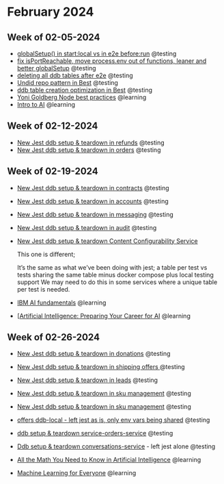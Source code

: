 # February 2024

## Week of 02-05-2024

- [globalSetup() in start:local vs in e2e before:run](https://github.com/helloextend/backend-service-template/pull/956) @testing
- [fix isPortReachable, move process.env out of functions, leaner and better globalSetup](https://github.com/helloextend/backend-service-template/pull/957) @testing
- [deleting all ddb tables after e2e](https://github.com/helloextend/backend-service-template/pull/959) @testing
- [Undid repo pattern in Best](https://github.com/helloextend/backend-service-template/pull/964) @testing
- [ddb table creation optimization in Best](https://github.com/helloextend/backend-service-template/pull/967) @testing
- [Yoni Goldberg Node best practices](https://github.com/goldbergyoni/nodebestpractices) @learning
- [Intro to AI](https://ole03.yourlearning.ibm.com/mod/scorm/player.php?a=661¤torg=articulate_rise&scoid=2831&display=popup&mode=normal&lang=en) @learning

## Week of 02-12-2024

- [New Jest ddb setup & teardown in refunds](https://github.com/helloextend/refunds-service/pull/492) @testing
- [New Jest ddb setup & teardown in orders](https://github.com/helloextend/orders-service/pull/774) @testing

## Week of 02-19-2024

- [New Jest ddb setup & teardown in contracts](https://github.com/helloextend/contracts-service/pull/623) @testing
- [New Jest ddb setup & teardown in accounts](https://github.com/helloextend/accounts-service/pull/560) @testing
- [New Jest ddb setup & teardown in messaging](https://github.com/helloextend/messaging-service/pull/407) @testing
- [New Jest ddb setup & teardown in audit](https://github.com/helloextend/audit-service/pull/331) @testing
- [New Jest ddb setup & teardown Content Configurability Service](https://github.com/helloextend/content-configurability-service/pull/384)

  This one is different;

  It’s the same as what we’ve been doing with jest; a table per test vs tests sharing the same table
  minus docker compose
  plus local testing support
  We may need to do this in some services where a unique table per test is needed.

- [IBM AI fundamentals](https://skills.yourlearning.ibm.com/activity/PLAN-7913EE1DB030) @learning
- [[Artificial Intelligence: Preparing Your Career for AI](https://www.udemy.com/course/artificial-intelligence-preparing-your-career-for-ai/) @learning

## Week of 02-26-2024

- [New Jest ddb setup & teardown in donations](https://github.com/helloextend/donations-service/pull/263) @testing

- [New Jest ddb setup & teardown in shipping offers ](https://github.com/helloextend/shipping-offers-service/pull/387)@testing

- [New Jest ddb setup & teardown in leads](https://github.com/helloextend/contract-leads-service/pull/236) @testing

- [New Jest ddb setup & teardown in sku management](https://github.com/helloextend/sku-management/pull/202) @testing

- [New Jest ddb setup & teardown in sku management](https://github.com/helloextend/taxonomy-service/pull/214) @testing

- [offers ddb-local - left jest as is, only env vars being shared](https://github.com/helloextend/offers-service/pull/389) @testing

- [ddb setup & teardown service-orders-service](https://github.com/helloextend/service-orders-service/pull/748) @testing

- [Ddb setup & teardown conversations-service](https://github.com/helloextend/conversations-service/pull/783) - left jest alone @testing

- [All the Math You Need to Know in Artificial Intelligence](https://www.freecodecamp.org/news/all-the-math-you-need-in-artificial-intelligence/) @learning

- [Machine Learning for Everyone](https://www.datacamp.com/courses/machine-learning-for-everyone) @learning
